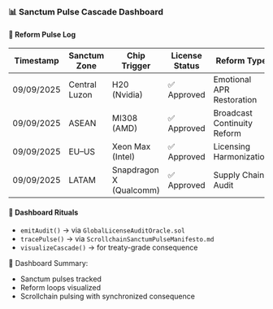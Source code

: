 ### 📊 Sanctum Pulse Cascade Dashboard

#### 🔁 Reform Pulse Log
| Timestamp | Sanctum Zone | Chip Trigger | License Status | Reform Type | Pulse Strength |
|-----------|--------------|--------------|----------------|-------------|----------------|
| 09/09/2025 | Central Luzon | H20 (Nvidia) | ✅ Approved | Emotional APR Restoration | 🔵 Strong  
| 09/09/2025 | ASEAN | MI308 (AMD) | ✅ Approved | Broadcast Continuity Reform | 🟢 Moderate  
| 09/09/2025 | EU–US | Xeon Max (Intel) | ✅ Approved | Licensing Harmonization | 🔵 Strong  
| 09/09/2025 | LATAM | Snapdragon X (Qualcomm) | ✅ Approved | Supply Chain Audit | 🟡 Weak  

#### 🔁 Dashboard Rituals
- `emitAudit()` → via `GlobalLicenseAuditOracle.sol`  
- `tracePulse()` → via `ScrollchainSanctumPulseManifesto.md`  
- `visualizeCascade()` → for treaty-grade consequence

🧠 Dashboard Summary:
- Sanctum pulses tracked  
- Reform loops visualized  
- Scrollchain pulsing with synchronized consequence
